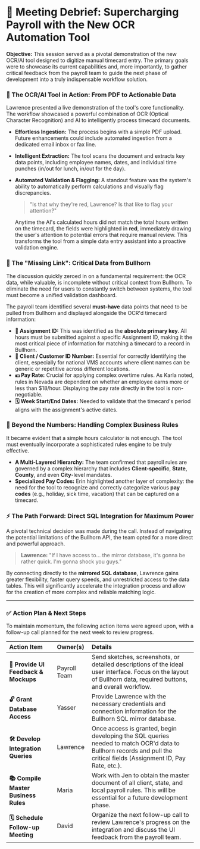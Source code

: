 
# 🚀 Meeting Debrief: Supercharging Payroll with the New OCR Automation Tool

**Objective:** This session served as a pivotal demonstration of the new OCR/AI tool designed to digitize manual timecard entry. The primary goals were to showcase its current capabilities and, more importantly, to gather critical feedback from the payroll team to guide the next phase of development into a truly indispensable workflow solution.

### 🤖 The OCR/AI Tool in Action: From PDF to Actionable Data

Lawrence presented a live demonstration of the tool's core functionality. The workflow showcased a powerful combination of OCR (Optical Character Recognition) and AI to intelligently process timecard documents.

*   **Effortless Ingestion:** The process begins with a simple PDF upload. Future enhancements could include automated ingestion from a dedicated email inbox or fax line.
*   **Intelligent Extraction:** The tool scans the document and extracts key data points, including employee names, dates, and individual time punches (in/out for lunch, in/out for the day).
*   **Automated Validation & Flagging:** A standout feature was the system's ability to automatically perform calculations and visually flag discrepancies.
    > "Is that why they're red, Lawrence? Is that like to flag your attention?"
    
    Anytime the AI's calculated hours did not match the total hours written on the timecard, the fields were highlighted in **red**, immediately drawing the user's attention to potential errors that require manual review. This transforms the tool from a simple data entry assistant into a proactive validation engine.

### 🔗 The "Missing Link": Critical Data from Bullhorn

The discussion quickly zeroed in on a fundamental requirement: the OCR data, while valuable, is incomplete without critical context from Bullhorn. To eliminate the need for users to constantly switch between systems, the tool must become a unified validation dashboard.

The payroll team identified several **must-have** data points that need to be pulled from Bullhorn and displayed alongside the OCR'd timecard information:

*   **🔑 Assignment ID:** This was identified as the **absolute primary key**. All hours must be submitted against a specific Assignment ID, making it the most critical piece of information for matching a timecard to a record in Bullhorn.
*   **🏢 Client / Customer ID Number:** Essential for correctly identifying the client, especially for national VMS accounts where client names can be generic or repetitive across different locations.
*   **💵 Pay Rate:** Crucial for applying complex overtime rules. As Karla noted, rules in Nevada are dependent on whether an employee earns more or less than $18/hour. Displaying the pay rate directly in the tool is non-negotiable.
*   **🗓️ Week Start/End Dates:** Needed to validate that the timecard's period aligns with the assignment's active dates.

### 🧠 Beyond the Numbers: Handling Complex Business Rules

It became evident that a simple hours calculator is not enough. The tool must eventually incorporate a sophisticated rules engine to be truly effective.

*   **A Multi-Layered Hierarchy:** The team confirmed that payroll rules are governed by a complex hierarchy that includes **Client-specific**, **State**, **County**, and even **City**-level mandates.
*   **Specialized Pay Codes:** Erin highlighted another layer of complexity: the need for the tool to recognize and correctly categorize various **pay codes** (e.g., holiday, sick time, vacation) that can be captured on a timecard.

### ⚡ The Path Forward: Direct SQL Integration for Maximum Power

A pivotal technical decision was made during the call. Instead of navigating the potential limitations of the Bullhorn API, the team opted for a more direct and powerful approach.

> **Lawrence:** "If I have access to... the mirror database, it's gonna be rather quick. I'm gonna shock you guys."

By connecting directly to the **mirrored SQL database**, Lawrence gains greater flexibility, faster query speeds, and unrestricted access to the data tables. This will significantly accelerate the integration process and allow for the creation of more complex and reliable matching logic.

---

### ✅ Action Plan & Next Steps

To maintain momentum, the following action items were agreed upon, with a follow-up call planned for the next week to review progress.

| Action Item | Owner(s) | Details |
| :--- | :--- | :--- |
| **🎨 Provide UI Feedback & Mockups** | Payroll Team | Send sketches, screenshots, or detailed descriptions of the ideal user interface. Focus on the layout of Bullhorn data, required buttons, and overall workflow. |
| **🔓 Grant Database Access** | Yasser | Provide Lawrence with the necessary credentials and connection information for the Bullhorn SQL mirror database. |
| **🛠️ Develop Integration Queries** | Lawrence | Once access is granted, begin developing the SQL queries needed to match OCR'd data to Bullhorn records and pull the critical fields (Assignment ID, Pay Rate, etc.). |
| **📚 Compile Master Business Rules** | Maria | Work with Jen to obtain the master document of all client, state, and local payroll rules. This will be essential for a future development phase. |
| **🗓️ Schedule Follow-up Meeting** | David | Organize the next follow-up call to review Lawrence's progress on the integration and discuss the UI feedback from the payroll team. |


